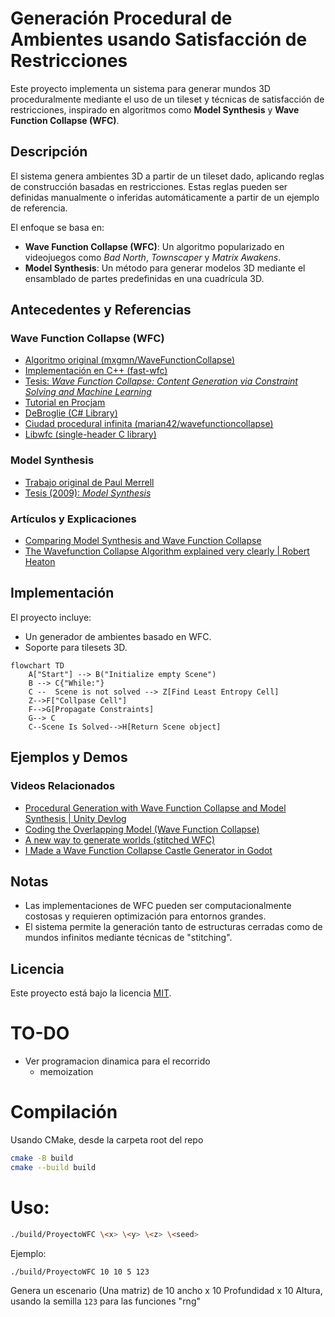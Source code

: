 # Generación Procedural de Ambientes usando Satisfacción de Restricciones

Este proyecto implementa un sistema para generar mundos 3D proceduralmente mediante el uso de un tileset y técnicas de satisfacción de restricciones, inspirado en algoritmos como **Model Synthesis** y **Wave Function Collapse (WFC)**.

## Descripción

El sistema genera ambientes 3D a partir de un tileset dado, aplicando reglas de construcción basadas en restricciones. Estas reglas pueden ser definidas manualmente o inferidas automáticamente a partir de un ejemplo de referencia.

El enfoque se basa en:
- **Wave Function Collapse (WFC)**: Un algoritmo popularizado en videojuegos como *Bad North*, *Townscaper* y *Matrix Awakens*.
- **Model Synthesis**: Un método para generar modelos 3D mediante el ensamblado de partes predefinidas en una cuadrícula 3D.

## Antecedentes y Referencias

### Wave Function Collapse (WFC)
- [Algoritmo original (mxgmn/WaveFunctionCollapse)](https://github.com/mxgmn/WaveFunctionCollapse)
- [Implementación en C++ (fast-wfc)](https://github.com/math-fehr/fast-wfc)
- [Tesis: *Wave Function Collapse: Content Generation via Constraint Solving and Machine Learning*](https://escholarship.org/uc/item/1fb9k44q)
- [Tutorial en Procjam](https://www.procjam.com/tutorials/wfc/)
- [DeBroglie (C# Library)](https://boristhebrave.github.io/DeBroglie/)
- [Ciudad procedural infinita (marian42/wavefunctioncollapse)](https://github.com/marian42/wavefunctioncollapse)
- [Libwfc (single-header C library)](https://github.com/vplesko/libwfc)

### Model Synthesis
- [Trabajo original de Paul Merrell](http://graphics.cs.utexas.edu/papers/merrell_modelSynthesis_techReport07.pdf)
- [Tesis (2009): *Model Synthesis*](https://repositories.lib.utexas.edu/handle/2152/ETD-UT-2009-12-582)

### Artículos y Explicaciones
- [Comparing Model Synthesis and Wave Function Collapse](https://nothings.org/gamedev/model_synthesis.html)
- [The Wavefunction Collapse Algorithm explained very clearly | Robert Heaton](https://robertheaton.com/2018/12/17/wavefunction-collapse-algorithm/)

## Implementación

El proyecto incluye:
- Un generador de ambientes basado en WFC.
- Soporte para tilesets 3D.

```mermaid
flowchart TD
    A["Start"] --> B("Initialize empty Scene")
    B --> C{"While:"}
    C --  Scene is not solved --> Z[Find Least Entropy Cell]
    Z-->F["Collpase Cell"]
    F-->G[Propagate Constraints]
    G--> C
    C--Scene Is Solved-->H[Return Scene object]
```
## Ejemplos y Demos

### Videos Relacionados
- [Procedural Generation with Wave Function Collapse and Model Synthesis | Unity Devlog](https://www.youtube.com/watch?v=0bcZb-SsnrA)
- [Coding the Overlapping Model (Wave Function Collapse)](https://www.youtube.com/watch?v=2SuvO4Gi7uY)
- [A new way to generate worlds (stitched WFC)](https://www.youtube.com/watch?v=0a_-TIWY8Hs)
- [I Made a Wave Function Collapse Castle Generator in Godot](https://www.youtube.com/watch?v=0bcZb-SsnrA)

## Notas

- Las implementaciones de WFC pueden ser computacionalmente costosas y requieren optimización para entornos grandes.
- El sistema permite la generación tanto de estructuras cerradas como de mundos infinitos mediante técnicas de "stitching".

## Licencia

Este proyecto está bajo la licencia [MIT](LICENSE).

# TO-DO
* Ver programacion dinamica para el recorrido
    * memoization
# Compilación
Usando CMake, desde la carpeta root del repo
```bash
cmake -B build
cmake --build build
```

# Uso:
```bash
./build/ProyectoWFC \<x> \<y> \<z> \<seed>
```
Ejemplo:
```bash
./build/ProyectoWFC 10 10 5 123
```
Genera un escenario (Una matriz) de 10 ancho x 10 Profundidad x 10 Altura, usando la semilla `123` para las funciones "rng"